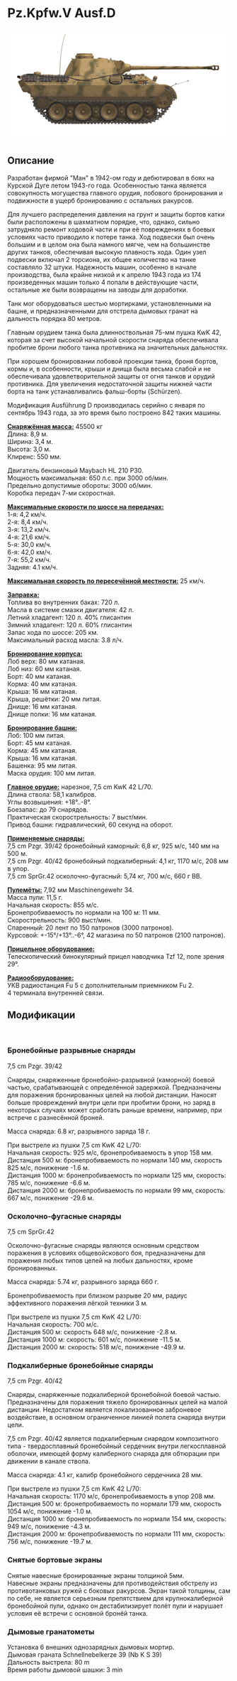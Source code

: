 # Pz.Kpfw.V Ausf.D  
  
![pzv-d](../images/pzv-d.png)  
  
## Описание  
  
Разработан фирмой "Ман" в 1942-ом году и дебютировал в боях на Курской Дуге летом 1943-го года. Особенностью танка является совокупность могущества главного орудия, лобового бронирования и подвижности в ущерб бронированию с остальных ракурсов.  
  
Для лучшего распределения давления на грунт и защиты бортов катки были расположены в шахматном порядке, что, однако, сильно затрудняло ремонт ходовой части и при её повреждениях в боевых условиях часто приводило к потере танка. Ход подвески был очень большим и в целом она была намного мягче, чем на большинстве других танков, обеспечивая высокую плавность хода. Один узел подвески включал 2 торсиона, их общее количество на танке составляло 32 штуки. Надежность машин, особенно в начале производства, была крайне низкой и к апрелю 1943 года из 174 произведенных машин только 4 попали в действующие части, остальные же были возвращены на заводы для доработки.  
  
Танк мог оборудоваться шестью мортирками, установленными на башне, и предназначенными для отстрела дымовых гранат на дальность порядка 80 метров.  
  
Главным орудием танка была длинноствольная 75-мм пушка KwK 42, которая за счет высокой начальной скорости снаряда обеспечивала пробитие брони любого танка противника на значительных дальностях.   
  
При хорошем бронировании лобовой проекции танка, броня бортов, кормы и, в особенности, крыши и днища была весьма слабой и не обеспечивала удовлетворительной защиты от огня танков и орудий противника. Для увеличения недостаточной защиты нижней части борта на танк устанавливались фальш-борты (Schürzen).  
  
Модификация Ausführung D производилась серийно с января по сентябрь 1943 года, за это время было построено 842 таких машины.  
  
<b><u>Снаряжённая масса:</u></b> 45500 кг  
Длина: 8,9 м.  
Ширина: 3,4 м.  
Высота: 3,0 м.  
Клиренс: 550 мм.  
  
Двигатель бензиновый Maybach HL 210 P30.  
Мощность максимальная: 650 л.с. при 3000 об/мин.  
Предельно допустимые обороты: 3000 об/мин.  
Коробка передач 7-ми скоростная.  
  
<b><u>Максимальные скорости по шоссе на передачах:</u></b>  
1-я: 4,2 км/ч.  
2-я: 8,4 км/ч.  
3-я: 13,2 км/ч.  
4-я: 21,6 км/ч.  
5-я: 30,0 км/ч.  
6-я: 42,0 км/ч.  
7-я: 55,2 км/ч.  
Задняя: 4.1 км/ч.  
  
<b><u>Максимальная скорость по пересечённой местности:</u></b> 25 км/ч.  
  
<b><u>Заправка:</u></b>  
Топлива во внутренних баках: 720 л.  
Масла в системе смазки двигателя: 42 л.  
Летний хладагент: 120 л. 40% глисантин  
Зимний хладагент: 120 л. 60% глисантин  
Запас хода по шоссе: 205 км.  
Максимальный расход масла: 3.8 л/ч.  
  
<b><u>Бронирование корпуса:</u></b>  
Лоб верх: 80 мм катаная.  
Лоб низ: 60 мм катаная.  
Борт: 40 мм катаная.  
Корма: 40 мм катаная.  
Крыша: 16 мм катаная.  
Крыша, решётки: 20 мм литая.  
Днище: 16 мм катаная.  
Днище полки: 16 мм катаная.  
  
<b><u>Бронирование башни:</u></b>  
Лоб: 100 мм литая.  
Борт: 45 мм катаная.  
Корма: 45 мм катаная.  
Крыша: 16 мм катаная.  
Башенка: 95 мм литая.  
Маска орудия: 100 мм литая.  
  
<b><u>Главное орудие:</u></b> нарезное, 7,5 cm KwK 42 L/70.  
Длина ствола: 58,1 калибров.  
Углы возвышения: +18°..-8°.  
Боезапас: до 79 снарядов.  
Практическая скорострельность: 7 выст/мин.  
Привод башни: гидравлический, 60 секунд на оборот.  
  
<b><u>Применяемые снаряды:</u></b>  
7,5 cm Pzgr. 39/42 бронебойный каморный: 6,8 кг, 925 м/с, 140 мм на 500 м.  
7,5 cm Pzgr. 40/42 бронебойный подкалиберный: 4,1 кг, 1170 м/с, 208 мм в упор.  
7,5 cm SprGr.42 осколочно-фугасный: 5,74 кг, 700 м/с, 660 г ВВ.  
  
<b><u>Пулемёты:</u></b> 7,92 мм Maschinengewehr 34.  
Масса пули: 11,5 г.  
Начальная скорость: 855 м/с.  
Бронепробиваемость по нормали на 100 м: 11 мм.  
Скорострельность: 900 выст/мин.  
Спаренный: 20 лент по 150 патронов (3000 патронов).  
Курсовой: +-15°/+13°..-6°, 42 магазина по 50 патронов (2100 патронов).  
  
<b><u>Прицельное оборудование:</u></b>  
Телескопический бинокулярный прицел наводчика Tzf 12, поле зрения 29°.  
  
<b><u>Радиооборудование:</u></b>  
УКВ радиостанция Fu 5 с дополнительным приемником Fu 2.  
4 терминала внутренней связи.  
  
## Модификации  
  ﻿
  
### Бронебойные разрывные снаряды  
  
7,5 cm Pzgr. 39/42  
  
Снаряды, снаряженные бронебойно-разрывной (каморной) боевой частью, срабатывающей с определённой задержкой. Предназначены для поражения бронированных целей на любой дистанции. Наносят больше провреждений внутри цели при пробитии брони, но заряд в некоторых случаях может сработать раньше времени, например, при встрече с разнесённой броней.  
  
Масса снаряда: 6.8 кг, разрывного заряда 18 г.  
  
При выстреле из пушки 7,5 cm KwK 42 L/70:  
Начальная скорость: 925 м/с, бронепробиваемость в упор 158 мм.  
Дистанция 500 м: бронепробиваемость по нормали 140 мм, скорость 825 м/с, понижение -1.6 м.  
Дистанция 1000 м: бронепробиваемость по нормали 125 мм, скорость: 785 м/с, понижение -6.6 м.  
Дистанция 2000 м: бронепробиваемость по нормали 99 мм, скорость: 667 м/с, понижение -29.6 м.  ﻿
  
### Осколочно-фугасные снаряды  
  
7,5 cm SprGr.42  
  
Осколочно-фугасные снаряды являются основным средством поражения в условиях общевойскового боя, предназначены для поражения любых типов целей на любых дальностях, кроме бронированных.  
  
Масса снаряда: 5.74 кг, разрывного заряда 660 г.  
  
Бронепробиваемость при близком разрыве 20 мм, радиус эффективного поражения лёгкой техники 3 м.  
  
При выстреле из пушки 7,5 cm KwK 42 L/70:  
Начальная скорость: 700 м/с.  
Дистанция 500 м: скорость 648 м/с, понижение -2.8 м.  
Дистанция 1000 м: скорость: 601 м/с, понижение -11.5 м.  
Дистанция 2000 м: скорость: 518 м/с, понижение -49.9 м.  ﻿
  
### Подкалиберные бронебойные снаряды  
  
7,5 cm Pzgr. 40/42  
  
Снаряды, снаряженные подкалиберной бронебойной боевой частью. Предназначены для поражения тяжело бронированных целей на малой дистанции. Недостатком является локализованное заброневое воздействие, в основном ограниченное линией полета снаряда внутри цели.  
  
7,5 cm Pzgr. 40/42 является подкалиберным снарядом композитного типа - твердосплавный бронебойный сердечник внутри легкосплавной оболочки, имеющей форму калиберного снаряда для обтюрации при движении в канале ствола.  
  
Масса снаряда: 4.1 кг, калибр бронебойного сердечника 28 мм.  
  
При выстреле из пушки 7,5 cm KwK 42 L/70:  
Начальная скорость: 1170 м/с, бронепробиваемость в упор 208 мм.  
Дистанция 500 м: бронепробиваемость по нормали 179 мм, скорость 1054 м/с, понижение -1.0 м.  
Дистанция 1000 м: бронепробиваемость по нормали 154 мм, скорость: 949 м/с, понижение -4.3 м.  
Дистанция 2000 м: бронепробиваемость по нормали 111 мм, скорость: 756 м/с, понижение -19.7 м.  ﻿
  
### Снятые бортовые экраны  
  
Снятые навесные бронированные экраны толщиной 5мм.  
Навесные экраны предназначены для противодействия обстрелу из противотанковых ружей с боковых ракурсов. Экран такой толщины, сам по себе, не является серьезным препятствием для крупнокалиберной бронебойной пули, однако он дестабилизирует полёт пули и нарушает условия её встречи с основной бронёй танка.  ﻿
  
### Дымовые гранатометы  
  
Установка 6 внешних однозарядных дымовых мортир.  
Дымовая граната Schnellnebelkerze 39 (Nb K S 39)  
Дальность выстрела: 80 m  
Время работы дымовой шашки: 3 min  